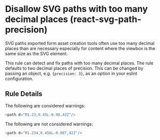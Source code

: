 # Disallow SVG paths with too many decimal places (react-svg-path-precision)

SVG paths exported form asset creation tools often use too many decimal places
than are necessary especially for content where the viewbox is the same size
as the SVG element.

This rule can detect and fix paths with too many decimal places.  The rule
defaults to two decimal places of precision.  This can be changed by passing
an object, e.g. `{precision: 3}`, as an option in your eslint configuration.

## Rule Details

The following are considered warnings:

```js
<path d="M1.23,0.45L-0.98,42Z"/>
```

The following are not considered warnings:

```js
<path d="M1.234,0.456L-0.987,42Z"/>
```
